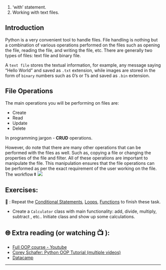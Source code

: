 1. ‘with’ statement. 
1. Working with text files. 
## Introduction 
Python is a very convenient tool to handle files.
File handling is nothing but a combination of various operations performed on the files such as opening the file, reading the file, and writing the file, etc.
There are generally two types of files: text file and binary file.

A `text file` stores the textual information, for example, any message saying “Hello World” and saved as `.txt` extension, while images are stored in the form of `binary` numbers such as 0’s or 1’s and saved as `.bin` extension.

## File Operations
The main operations you will be performing on files are:
* Create
* Read
* Update
* Delete

In programming jargon - **CRUD** operations.

However, do note that there are many other operations that can be performed with the files as well. Such as, copying a file or changing the properties of the file and filter.
All of these operations are important to manipulate the file. This manipulation ensures that the file operations can be performed as per the exact requirement of the user working on the file.
The workflow ⏬ 
![](https://github.com/CodeAcademy-Online/python-new-material/blob/master/images/crud%20workflow.png)

## Exercises: 
🧠 : Repeat the [Conditional Statements](https://github.com/CodeAcademy-Online/python-new-material/wiki/Lesson-6:-Conditional-Statements), [Loops](https://github.com/CodeAcademy-Online/python-new-material/wiki/Lesson-8:-Loops), [Functions](https://github.com/CodeAcademy-Online/python-new-material/wiki/Lesson-10:-Functions) to finish these task.
* Create a `Calculator` class with main functionality: add, divide, multiply, subtract , etc.. Initiate class and show up some calculations.


## 🌐  Extra reading (or watching 📺 ):


* [Full OOP course - Youtube](https://www.youtube.com/watch?v=Ej_02ICOIgs)
* [Corey Schafer: Python OOP Tutorial (multiple videos)](https://www.youtube.com/watch?v=ZDa-Z5JzLYM)
* [Datacamp](https://www.datacamp.com/tutorial/python-oop-tutorial)
***
